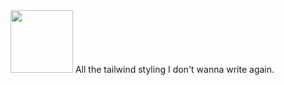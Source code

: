 <img src='https://cdn.discordapp.com/attachments/841821480089944098/1098707751741423679/tw-airway-full.png' style="height: 100px; align-items: center">
All the tailwind styling I don't wanna write again.
